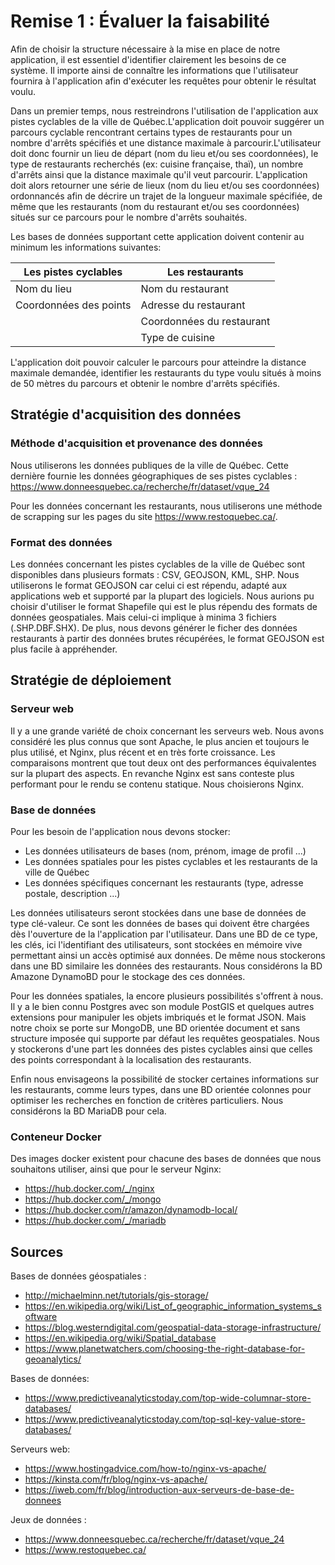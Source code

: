 # Remise 1 : Évaluer la faisabilité

Afin de choisir la structure nécessaire à la mise en place de notre application, il est essentiel d'identifier clairement les besoins de ce système. Il importe ainsi de connaître les informations que l'utilisateur fournira à l'application afin d'exécuter les requêtes pour obtenir le résultat voulu.

Dans un premier temps, nous restreindrons l'utilisation de l'application aux pistes cyclables de la ville de Québec.L'application doit pouvoir suggérer un parcours cyclable rencontrant certains types de restaurants pour un nombre d'arrêts spécifiés et une distance maximale à parcourir.L'utilisateur doit donc fournir un lieu de départ (nom du lieu et/ou ses coordonnées), le type de restaurants recherchés (ex: cuisine française, thaï), un nombre d'arrêts ainsi que la distance maximale qu'il veut parcourir. L'application doit alors retourner une série de lieux (nom du lieu et/ou ses coordonnées) ordonnancés afin de décrire un trajet de la longueur maximale spécifiée, de même que les restaurants (nom du restaurant et/ou ses coordonnées) situés sur ce parcours pour le nombre d'arrêts souhaités.

Les bases de données supportant cette application doivent contenir au minimum les informations suivantes:

| Les pistes cyclables | Les restaurants |
|---|---|
| Nom du lieu | Nom du restaurant |
| Coordonnées des points | Adresse du restaurant |
|   | Coordonnées du restaurant |
|   | Type de cuisine |

L'application doit pouvoir calculer le parcours pour atteindre la distance maximale demandée, identifier les restaurants du type voulu situés à moins de 50 mètres du parcours et obtenir le nombre d'arrêts spécifiés.

## Stratégie d'acquisition des données

### Méthode d'acquisition et provenance des données

Nous utiliserons les données publiques de la ville de Québec. Cette dernière fournie les données géographiques de ses pistes cyclables : <https://www.donneesquebec.ca/recherche/fr/dataset/vque_24>

Pour les données concernant les restaurants, nous utiliserons une méthode de scrapping sur les pages du site <https://www.restoquebec.ca/>.

### Format des données

Les données concernant les pistes cyclables de la ville de Québec sont disponibles dans plusieurs formats : CSV, GEOJSON, KML, SHP. Nous utiliserons le format GEOJSON car celui ci est répendu, adapté aux applications web et supporté par la plupart des logiciels. Nous aurions pu choisir d'utiliser le format Shapefile qui est le plus répendu des formats de données geospatiales. Mais celui-ci implique à minima 3 fichiers (.SHP.DBF.SHX). De plus, nous devons générer le ficher des données restaurants à partir des données brutes récupérées, le format GEOJSON est plus facile à appréhender.

## Stratégie de déploiement

### Serveur web

Il y a une grande variété de choix concernant les serveurs web. Nous avons considéré les plus connus que sont Apache, le plus ancien et toujours le plus utilisé, et Nginx, plus récent et en très forte croissance. Les comparaisons montrent que tout deux ont des performances équivalentes sur la plupart des aspects. En revanche Nginx est sans conteste plus performant pour le rendu se contenu statique. Nous choisierons Nginx.

### Base de données

Pour les besoin de l'application nous devons stocker:

* Les données utilisateurs de bases (nom, prénom, image de profil ...)
* Les données spatiales pour les pistes cyclables et les restaurants de la ville de Québec
* Les données spécifiques concernant les restaurants (type, adresse postale, description ...)

Les données utilisateurs seront stockées dans une base de données de type clé-valeur. Ce sont les données de bases qui doivent être chargées dès l'ouverture de la l'application par l'utilisateur. Dans une BD de ce type, les clés, ici l'identifiant des utilisateurs, sont stockées en mémoire vive permettant ainsi un accès optimisé aux données. De même nous stockerons dans une BD similaire les données des restaurants. Nous considérons la BD Amazone DynamoBD pour le stockage des ces données.

Pour les données spatiales, la encore plusieurs possibilités s'offrent à nous. Il y a le bien connu Postgres avec son module PostGIS et quelques autres extensions pour manipuler les objets imbriqués et le format JSON. Mais notre choix se porte sur MongoDB, une BD orientée document et sans structure imposée qui supporte par défaut les requêtes geospatiales. Nous y stockerons d'une part les données des pistes cyclables ainsi que celles des points correspondant à la localisation des restaurants.

Enfin nous envisageons la possibilité de stocker certaines informations sur les restaurants, comme leurs types, dans une BD orientée colonnes pour optimiser les recherches en fonction de critères particuliers. Nous considérons la BD MariaDB pour cela.

### Conteneur Docker

Des images docker existent pour chacune des bases de données que nous souhaitons utiliser, ainsi que pour le serveur Nginx:

* <https://hub.docker.com/_/nginx>
* <https://hub.docker.com/_/mongo>
* <https://hub.docker.com/r/amazon/dynamodb-local/>
* <https://hub.docker.com/_/mariadb>

## Sources

Bases de données géospatiales :

* <http://michaelminn.net/tutorials/gis-storage/>
* <https://en.wikipedia.org/wiki/List_of_geographic_information_systems_software>
* <https://blog.westerndigital.com/geospatial-data-storage-infrastructure/>
* <https://en.wikipedia.org/wiki/Spatial_database>
* <https://www.planetwatchers.com/choosing-the-right-database-for-geoanalytics/>

Bases de données:

* <https://www.predictiveanalyticstoday.com/top-wide-columnar-store-databases/>
* <https://www.predictiveanalyticstoday.com/top-sql-key-value-store-databases/>

Serveurs web:

* <https://www.hostingadvice.com/how-to/nginx-vs-apache/>
* <https://kinsta.com/fr/blog/nginx-vs-apache/>
* <https://iweb.com/fr/blog/introduction-aux-serveurs-de-base-de-donnees>

Jeux de données :

* <https://www.donneesquebec.ca/recherche/fr/dataset/vque_24>
* <https://www.restoquebec.ca/>
